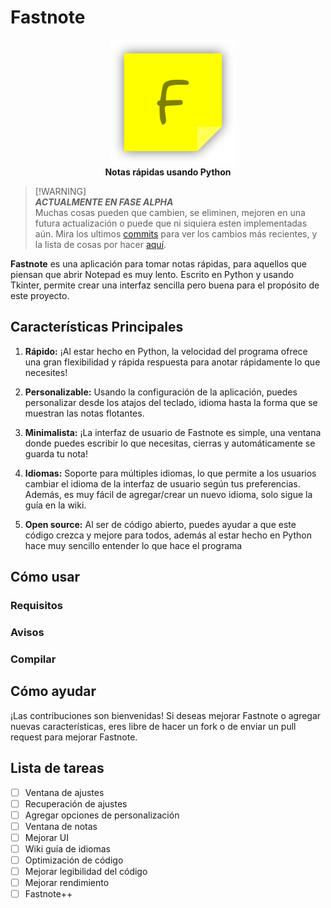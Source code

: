 # Fastnote
<div align="center">
    <img src="README/BigIcon.png" width=200></br><strong>Notas rápidas usando Python</strong>
</div>

> [!WARNING]\
> ***ACTUALMENTE EN FASE ALPHA*** <br/>
> Muchas cosas pueden que cambien, se eliminen, mejoren en una futura actualización o puede que ni siquiera esten implementadas aún. Mira los ultimos [commits](https://github.com/horahenaripo/FastNote/commits/main/) para ver los cambios más recientes, y la lista de cosas por hacer [aquí]().

**Fastnote** es una aplicación para tomar notas rápidas, para aquellos que piensan que abrir Notepad es muy lento. Escrito en Python y usando Tkinter, permite crear una interfaz sencilla pero buena para el propósito de este proyecto.

<!-- ---
### Capturas
TODO

--- -->

## Características Principales

1. **Rápido:** ¡Al estar hecho en Python, la velocidad del programa ofrece una gran flexibilidad y rápida respuesta para anotar rápidamente lo que necesites!

2. **Personalizable:** Usando la configuración de la aplicación, puedes personalizar desde los atajos del teclado, idioma hasta la forma que se muestran las notas flotantes.

3. **Minimalista:** ¡La interfaz de usuario de Fastnote es simple, una ventana donde puedes escribir lo que necesitas, cierras y automáticamente se guarda tu nota!

4. **Idiomas:** Soporte para múltiples idiomas, lo que permite a los usuarios cambiar el idioma de la interfaz de usuario según tus preferencias. Además, es muy fácil de agregar/crear un nuevo idioma, solo sigue la guía en la wiki.

5. **Open source:** Al ser de código abierto, puedes ayudar a que este código crezca y mejore para todos, además al estar hecho en Python hace muy sencillo entender lo que hace el programa

<!-- 6. **Ligero:** La aplicacion solo utiliza 30 MB y una cantidad minima de CPU -->

## Cómo usar

### Requisitos

### Avisos

### Compilar

## Cómo ayudar

¡Las contribuciones son bienvenidas! Si deseas mejorar Fastnote o agregar nuevas características, eres libre de hacer un fork o de enviar un pull request para mejorar Fastnote.

## Lista de tareas
- [ ] Ventana de ajustes
- [ ] Recuperación de ajustes
- [ ] Agregar opciones de personalización
- [ ] Ventana de notas
- [ ] Mejorar UI
- [ ] Wiki guía de idiomas
- [ ] Optimización de código
- [ ] Mejorar legibilidad del código
- [ ] Mejorar rendimiento
- [ ] Fastnote++
